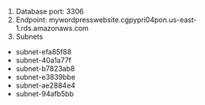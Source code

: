 1. Database port: 3306
1. Endpoint: mywordpresswebsite.cgpypri04pon.us-east-1.rds.amazonaws.com
1. Subnets
* subnet-efa85f88
* subnet-40a1a77f
* subnet-b7823ab8
* subnet-e3839bbe
* subnet-ae2884e4
* subnet-94afb5bb
